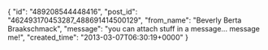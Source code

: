  {
   "id": "489208544448416",
   "post_id": "462493170453287_488691414500129",
   "from_name": "Beverly Berta Braakschmack",
   "message": "you can attach stuff in a message... message me!",
   "created_time": "2013-03-07T06:30:19+0000"
 }
